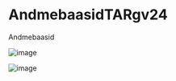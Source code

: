 # AndmebaasidTARgv24
Andmebaasid

![image](https://github.com/user-attachments/assets/2ba6ff38-bb7c-49a7-bbcf-b6541f305b50)

![image](https://github.com/user-attachments/assets/4967f300-e85b-4626-8ca2-643b7f9f13ac)
